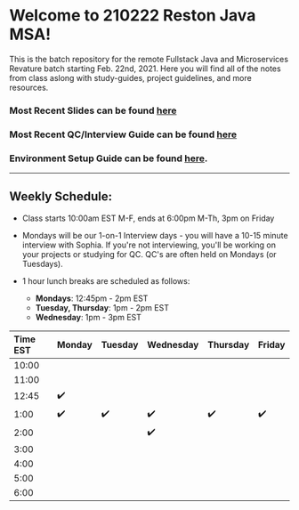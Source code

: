 # Welcome to 210222 Reston Java MSA!
This is the batch repository for the remote Fullstack Java and Microservices Revature batch starting Feb. 22nd, 2021.
Here you will find all of the notes from class aslong with study-guides, project guidelines, and more resources.

### Most Recent Slides can be found [here](https://docs.google.com/presentation/d/1Mfb745mCnQUEu-dqElkItbeV-aQLqLMbP0cHSIPPWLE/edit?usp=sharing)
### Most Recent QC/Interview Guide can be found [here](https://github.com/210222-reston-java-msa/demos/tree/main/week1)

### Environment Setup Guide can be found [here](https://github.com/sophiagavrila/environment-setup).
---

## Weekly Schedule:
* Class starts 10:00am EST M-F, ends at 6:00pm M-Th, 3pm on Friday
* Mondays will be our 1-on-1 Interview days - you will have a 10-15 minute interview with Sophia.  If you're not interviewing, you'll be working on your projects or studying for QC. QC's are often held on Mondays (or Tuesdays).

* 1 hour lunch breaks are scheduled as follows:
  - **Mondays**: 12:45pm - 2pm EST
  - **Tuesday, Thursday**: 1pm - 2pm EST
  - **Wednesday**: 1pm - 3pm EST

Time EST |  Monday | Tuesday | Wednesday | Thursday |   Friday   |
:--------|---------|---------|-----------|----------|------------|
10:00    |         |         |           |          |            |
11:00    |         |         |           |          |            |
12:45    |:heavy_check_mark:  |         |           |          |            |
1:00    | :heavy_check_mark:  |  :heavy_check_mark:       |  :heavy_check_mark:         |    :heavy_check_mark:      |     :heavy_check_mark:       |
2:00    |         |         |  :heavy_check_mark:           |          |            |
3:00    |         |         |           |          |            |
4:00    |         |         |           |          |            |
5:00    |         |         |           |          |            | 
6:00    |         |         |           |          |            |

